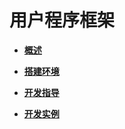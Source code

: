 # 用户程序框架<a name="ZH-CN_TOPIC_0000001074304592"></a>

-   **[概述](概述.md)**  

-   **[搭建环境](搭建环境-0.md)**  

-   **[开发指导](开发指导-1.md)**  

-   **[开发实例](开发实例.md)**  


